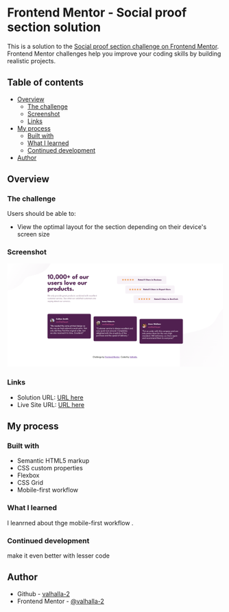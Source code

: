 # Frontend Mentor - Social proof section solution

This is a solution to the [Social proof section challenge on Frontend Mentor](https://www.frontendmentor.io/challenges/social-proof-section-6e0qTv_bA). Frontend Mentor challenges help you improve your coding skills by building realistic projects. 

## Table of contents

- [Overview](#overview)
  - [The challenge](#the-challenge)
  - [Screenshot](#screenshot)
  - [Links](#links)
- [My process](#my-process)
  - [Built with](#built-with)
  - [What I learned](#what-i-learned)
  - [Continued development](#continued-development)
- [Author](#author)


## Overview

### The challenge

Users should be able to:

- View the optimal layout for the section depending on their device's screen size

### Screenshot

![](./screenshot.png)

### Links

- Solution URL: [URL here](https://github.com/Valhalla-2/social-proof-section)
- Live Site URL: [URL here](https://social-proof-section-to-frontend.netlify.app/)

## My process

### Built with

- Semantic HTML5 markup
- CSS custom properties
- Flexbox
- CSS Grid
- Mobile-first workflow

### What I learned
I leanrned about thge mobile-first workflow .

### Continued development
make it even better with lesser code

## Author

- Github - [valhalla-2](https://github.com/Valhalla-2)
- Frontend Mentor - [@valhalla-2](https://www.frontendmentor.io/profile/Valhalla-2)

